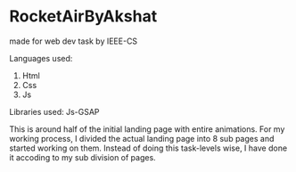 # RocketAirByAkshat
made for web dev task by IEEE-CS

Languages used:
1. Html
2. Css
3. Js

Libraries used:
Js-GSAP

This is around half of the initial landing page with entire animations.
For my working process, I divided the actual landing page into 8 sub pages and started working on them.
Instead of doing this task-levels wise, I have done it accoding to my sub division of pages.
